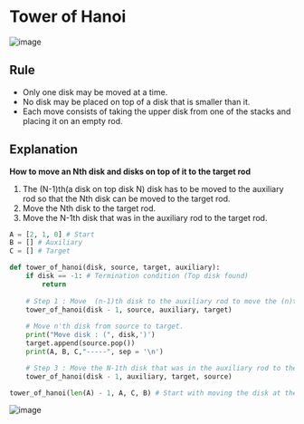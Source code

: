 # Tower of Hanoi

![image](https://user-images.githubusercontent.com/67142421/176498793-a2874a2c-41c8-4a91-bc6f-687b45fe0be0.png)

## Rule
* Only one disk may be moved at a time.
* No disk may be placed on top of a disk that is smaller than it.
* Each move consists of taking the upper disk from one of the stacks and placing it on an empty rod.

## Explanation
**How to move an Nth disk and disks on top of it to the target rod**
1. The (N-1)th(a disk on top disk N) disk has to be moved to the auxiliary rod so that the Nth disk can be moved to the target rod.
2. Move the Nth disk to the target rod.
3. Move the N-1th disk that was in the auxiliary rod to the target rod.

~~~python
A = [2, 1, 0] # Start
B = [] # Auxiliary
C = [] # Target

def tower_of_hanoi(disk, source, target, auxiliary):
    if disk == -1: # Termination condition (Top disk found)
        return 
        
    # Step 1 : Move  (n-1)th disk to the auxiliary rod to move the (n)th disk.
    tower_of_hanoi(disk - 1, source, auxiliary, target)
    
    # Move n'th disk from source to target.
    print("Move disk : (", disk,')')
    target.append(source.pop())
    print(A, B, C,"-----", sep = '\n')

    # Step 3 : Move the N-1th disk that was in the auxiliary rod to the target rod.
    tower_of_hanoi(disk - 1, auxiliary, target, source)

tower_of_hanoi(len(A) - 1, A, C, B) # Start with moving the disk at the bottom first.
~~~
![image](https://user-images.githubusercontent.com/67142421/160593454-75862001-4d23-44a0-bcdf-45c21c7701f8.png)
